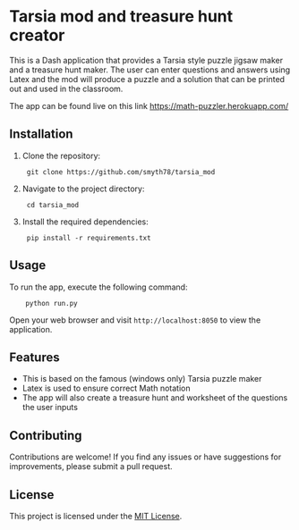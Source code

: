 # Tarsia mod and treasure hunt creator

This is a Dash application that provides a Tarsia style puzzle jigsaw maker and a treasure hunt maker. The user can enter questions and answers using Latex and the mod will produce a puzzle and a solution that can be printed out and used in the classroom.

The app can be found live on this link https://math-puzzler.herokuapp.com/


## Installation

1. Clone the repository:

        git clone https://github.com/smyth78/tarsia_mod


2. Navigate to the project directory:

        cd tarsia_mod


3. Install the required dependencies:


        pip install -r requirements.txt

## Usage

To run the  app, execute the following command:


        python run.py

Open your web browser and visit `http://localhost:8050` to view the application.

## Features

- This is based on the famous (windows only) Tarsia puzzle maker
- Latex is used to ensure correct Math notation
- The app will also create a treasure hunt and worksheet of the questions the user inputs

## Contributing

Contributions are welcome! If you find any issues or have suggestions for improvements, please submit a pull request.

## License

This project is licensed under the [MIT License](LICENSE).

  
